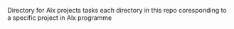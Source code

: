 Directory for Alx projects tasks
each directory in this repo coresponding to a specific project in Alx programme
